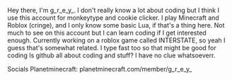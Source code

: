 Hey there, I'm g_r_e_y_. I don't really know a lot about coding but I think I use this account for monkeytype and cookie clicker. I play Minecraft and Roblox (cringe), and I only know some basic Lua, if that's a thing here.
Not much to see on this account but I can learn coding if I get interested enough. Currently working on a roblox game called INTERSTATE, so yeah I guess that's somewhat related. I type fast too so that might be good for coding
Is github all about coding and stuff? I have no clue whatsoeverr.

Socials
Planetminecraft: planetminecraft.com/member/g_r_e_y_
